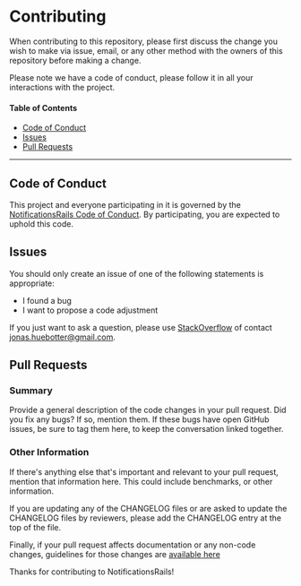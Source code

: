 # Contributing

When contributing to this repository, please first discuss the change you wish to make via issue,
email, or any other method with the owners of this repository before making a change.

Please note we have a code of conduct, please follow it in all your interactions with the project.

#### Table of Contents

* [Code of Conduct](#code-of-conduct)
* [Issues](#issues)
* [Pull Requests](#pull-requests)

---

## Code of Conduct

This project and everyone participating in it is governed by the [NotificationsRails Code of Conduct](CODE_OF_CONDUCT.md). By participating, you are expected to uphold this code.

## Issues

You should only create an issue of one of the following statements is appropriate:

* I found a bug
* I want to propose a code adjustment

If you just want to ask a question, please use [StackOverflow](https://stackoverflow.com) of contact jonas.huebotter@gmail.com.

## Pull Requests

### Summary

Provide a general description of the code changes in your pull request. Did you fix any bugs? If so, mention them. If these bugs have open GitHub issues, be sure to tag them here, to keep the conversation linked together.

### Other Information

If there's anything else that's important and relevant to your pull request, mention that information here. This could include benchmarks, or other information.

If you are updating any of the CHANGELOG files or are asked to update the CHANGELOG files by reviewers, please add the CHANGELOG entry at the top of the file.

Finally, if your pull request affects documentation or any non-code changes, guidelines for those changes are [available here](CONTRIBUTING.md)

Thanks for contributing to NotificationsRails!
